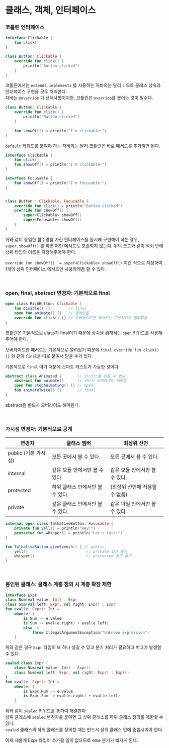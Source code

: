 # 클래스, 객체, 인터페이스

### 코틀린 인터페이스

```kotlin
interface Clickable {
    fun click()
}

class Button: Clickable {
    override fun click() {
        println("Button clicked")
    }
}
```

코틀린에서는 ``extends``, ``implements`` 를 사용하는 자바와는 달리 ``:`` 으로 클래스 상속과 인터페이스 구현을 모두 처리한다.  
자바는 ``@override`` 가 선택사항이지만, 코틀린은 ``override``를 붙이는 것이 필수다.  

```kotlin
class Button: Clickable {
    override fun click() {
        println("Button clicked")
    }
    
    fun showOff() = println("I'm clickable!")
}
```

``default`` 키워드를 붙여야 하는 자바와는 달리 코틀린은 바로 메서드를 추가하면 된다.  

```kotlin
interface Clickable {
    fun click()
    fun showOff() = println("I'm clickable!")
}

interface Focusable {
    fun showOff() = println("I'm focusable!")
}


class Button : Clickable, Focusable {
    override fun click() = println("Button clicked")
    override fun showOff() {
        super<Clickable>.showOff()
        super<Focusable>.showOff()
    }
}
```

위와 같이 동일한 함수명을 가진 인터페이스를 동시에 구현해야 하는 경우, ``super.showOff()`` 를 하면 어떤 메서드도 호출되지 않는다. 위의 코드와 같이 꺽쇠 안에 상위 타입의 이름을 지정해주어야 한다.  

``override fun showOff()  = super<Clickable>.showOff()`` 이런 식으로 지정하여 1개의 상위 인터페이스 메서드만 사용하게끔 할 수 있다.  

<Br/>

### open, final, abstract 변경자: 기본적으로 final

```kotlin
open class RichButton: Clickable {
    fun disable() {}        // final
    open fun animate() {}   // 열려있음
    override fun click() {} // 오버라이드한 메서드는 기본적으로 열려있음
}
```

코틀린은 기본적으로 class가 final이기 때문에 상속을 위해서는 ``open`` 키워드를 사용해주어야 한다.  

오버라이드한 메서드는 기본적으로 열려있기 때문에 ``final override fun click() {}`` 와 같이 ``final``을 따로 붙여서 닫을 수가 있다.  

기본적으로 ``final`` 이기 때문에 스마트 캐스트가 가능한 것이다.  

```kotlin
abstract class Animated {       // 인스턴스를 만들 수 없다 
    abstract fun animate()      // 반드시 오버라이드 해야함
    open fun stopAnimating() {} // open
    fun animateTwice() {}       // final
}
```

abstract은 반드시 오버라이드 해야한다.  

<Br/>

### 가시성 변경자: 기본적으로 공개

| 변경자               | 클래스 멤버                      | 최상위 선언                    |
| -------------------- | -------------------------------- | ------------------------------ |
| public (기본 가시성) | 모든 곳에서 볼 수 있다.          | 모든 곳에서 볼 수 있다.        |
| internal             | 같은 모듈 안에서만 볼 수 있다.   | 같은 모듈 안에서만 볼 수 있다. |
| protected            | 하위 클래스 안에서만 볼 수 있다. | (최상위 선언에 적용할 수 없음) |
| private              | 같은 클래스 안에서만 볼 수 있다. | 같은 파일 안에서만 볼 수 있다. |

```kotlin
internal open class TalkativeButton: Focusable {
    private fun yell() = println("Hey!")
    protected fun whisper() = println("Let's talk!")
}

fun TalkativeButton.giveSpeech() { // public
    yell()                          // private 접근 불가
    whisper()                       // protected 접근 불가
}
```

<br/>

### 봉인된 클래스: 클래스 계층 정의 시 계층 확장 제한

```kotlin
interface Expr
class Num(val value: Int) : Expr
class Sum(val left: Expr, val right: Expr) : Expr
fun eval(e: Expr): Int = 
    when(e) {
        is Num -> e.value
        is Sum -> eval(e.right) + eval(e.left)
        else ->
            throw IllegalArgumentException("Unknown expression")
    }
```

위와 같은 경우 ``Expr`` 타입이 또 하나 생길 수 있고 분기 처리가 필요하고 버그가 발생할 수 있다.  

```kotlin
sealed class Expr {
    class Num(val value: Int) : Expr()
    class Sum(val left: Expr, val right: Expr) : Expr()
}
fun eval(e: Expr): Int =
    when(e) {
        is Expr.Num -> e.value
        is Expr.Sum -> eval(e.right) + eval(e.left)
    }
```

위와 같이 ``sealed`` 키워드를 통하여 해결한다.  
상위 클래스에 ``sealed`` 변경자를 붙이면 그 상위 클래스를 하위 클래스 정의를 제한할 수 있다.  
``sealed`` 클래스의 하위 클래스를 정의할 때는 반드시 상위 클래스 안에 중첩시켜야 한다.  

이제 새롭게 Expr 타입이 추가될 일이 없으므로 else 분기가 빠지게 된다.  

<br/>

